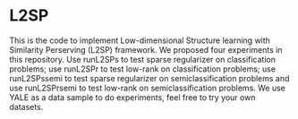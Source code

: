 # L2SP
This is the code to implement Low-dimensional Structure learning with Similarity Perserving (L2SP) framework. We proposed four experiments in this repository. Use runL2SPs to test sparse regularizer on classification problems; use runL2SPr to test low-rank on classification problems; use runL2SPssemi to test sparse regularizer on semiclassification problems and use runL2SPrsemi to test low-rank on semiclassification problems. We use YALE as a data sample to do experiments, feel free to try your own datasets.
